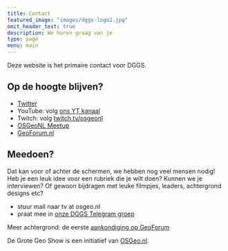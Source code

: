 ```yaml
---
title: Contact
featured_image: "images/dggs-logo2.jpg"
omit_header_text: true
description: We horen graag van je
type: page
menu: main
---
```


Deze website is het primaire contact voor DGGS.

## Op de hoogte blijven?

* [Twitter](https://twitter.com/osgeonl)
* YouTube: volg [ons YT kanaal](https://www.youtube.com/channel/UCvSAN6ur4RoGUqxtvmgsb8g)
* Twitch: volg [twitch.tv/osgeonl](https://twitch.tv/osgeonl)
* [OSGeoNL Meetup](https://www.meetup.com/OSGeoNL)
* [GeoForum.nl](https://geoforum.nl)

## Meedoen? 

Dat kan voor of achter de schermen, we hebben nog veel mensen nodig!
Heb je een leuk idee voor een rubriek die je wilt doen? Kunnen we je interviewen?
Of gewoon bijdragen met leuke filmpjes, leaders, achtergrond designs etc?

* stuur mail naar tv at osgeo.nl
* praat mee in [onze DGGS Telegram groep](https://t.me/joinchat/MbPnexwrc_tm-27aHixFWA)

Meer achtergrond: de 
eerste [aankondiging op GeoForum](https://geoforum.nl/t/live-webshow-de-grote-geo-show-wie-wil-meedoen) 


<!-- TODO: This is an example of a custom shortcode that you can put right into your content. 
You will need to add a form action to the the shortcode to make it work. 
Check out [Formspree](https://formspree.io/) for a simple, free form service. 

{{< form-contact action="https://example.com"  >}} -->

De Grote Geo Show is een initiatief van [OSGeo.nl](https://osgeo.nl).
